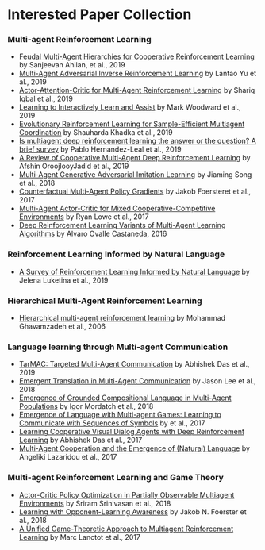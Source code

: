 # Interested Paper Collection

### Multi-agent Reinforcement Learning
* [Feudal Multi-Agent Hierarchies for Cooperative Reinforcement Learning](https://arxiv.org/abs/1901.08492) by Sanjeevan Ahilan, et al., 2019
* [Multi-Agent Adversarial Inverse Reinforcement Learning](http://proceedings.mlr.press/v97/yu19e/yu19e.pdf) by Lantao Yu et al., 2019
* [Actor-Attention-Critic for Multi-Agent Reinforcement Learning](http://proceedings.mlr.press/v97/iqbal19a/iqbal19a.pdf) by Shariq Iqbal et al., 2019
* [Learning to Interactively Learn and Assist](https://arxiv.org/abs/1906.10187) by Mark Woodward et al., 2019
* [Evolutionary Reinforcement Learning for Sample-Efficient Multiagent Coordination](https://arxiv.org/abs/1906.07315) by Shauharda Khadka et al., 2019
* [Is multiagent deep reinforcement learning the answer or the question? A brief survey](https://arxiv.org/abs/1810.05587) by Pablo Hernandez-Leal et al., 2019
* [A Review of Cooperative Multi-Agent Deep Reinforcement Learning](https://arxiv.org/abs/1908.03963) by Afshin OroojlooyJadid et al., 2019
* [Multi-Agent Generative Adversarial Imitation Learning](https://arxiv.org/abs/1612.07182) by Jiaming Song et al., 2018
* [Counterfactual Multi-Agent Policy Gradients](https://arxiv.org/abs/1705.08926) by Jakob Foersteret et al., 2017
* [Multi-Agent Actor-Critic for Mixed Cooperative-Competitive Environments](http://papers.nips.cc/paper/7217-multi-agent-actor-critic-for-mixed-cooperative-competitive-environments.pdf) by Ryan Lowe et al., 2017
* [Deep Reinforcement Learning Variants of Multi-Agent Learning Algorithms](https://project-archive.inf.ed.ac.uk/msc/20162091/msc_proj.pdf) by Alvaro Ovalle Castaneda, 2016

### Reinforcement Learning Informed by Natural Language
* [A Survey of Reinforcement Learning Informed by Natural Language](https://arxiv.org/abs/1906.03926) by Jelena Luketina et al., 2019

### Hierarchical Multi-Agent Reinforcement Learning
* [Hierarchical multi-agent reinforcement learning](https://link.springer.com/article/10.1007/s10458-006-7035-4) by Mohammad Ghavamzadeh et al., 2006

### Language learning through Multi-agent Communication
* [TarMAC: Targeted Multi-Agent Communication](https://arxiv.org/abs/1810.11187) by Abhishek Das et al., 2019
* [Emergent Translation in Multi-Agent Communication](https://arxiv.org/abs/1710.06922) by Jason Lee et al., 2018
* [Emergence of Grounded Compositional Language in Multi-Agent Populations](https://arxiv.org/abs/1703.04908) by Igor Mordatch et al., 2018
* [Emergence of Language with Multi-agent Games: Learning to Communicate with Sequences of Symbols](http://papers.nips.cc/paper/6810-emergence-of-language-with-multi-agent-games-learning-to-communicate-with-sequences-of-symbols) by et al., 2017
* [Learning Cooperative Visual Dialog Agents with Deep Reinforcement Learning](http://openaccess.thecvf.com/content_iccv_2017/html/Das_Learning_Cooperative_Visual_ICCV_2017_paper.html) by Abhishek Das et al., 2017
* [Multi-Agent Cooperation and the Emergence of (Natural) Language](https://arxiv.org/abs/1612.07182) by Angeliki Lazaridou et al., 2017

### Multi-agent Reinforcement Learning and Game Theory
* [Actor-Critic Policy Optimization in Partially Observable Multiagent Environments](http://papers.nips.cc/paper/7602-actor-critic-policy-optimization-in-partially-observable-multiagent-environments) by Sriram Srinivasan et al., 2018
* [Learning with Opponent-Learning Awareness](https://arxiv.org/abs/1709.04326) by Jakob N. Foerster et al., 2018
* [A Unified Game-Theoretic Approach to Multiagent Reinforcement Learning](http://papers.nips.cc/paper/7007-a-unified-game-theoretic-approach-to-multiagent-reinforcement-learning) by Marc Lanctot et al., 2017



